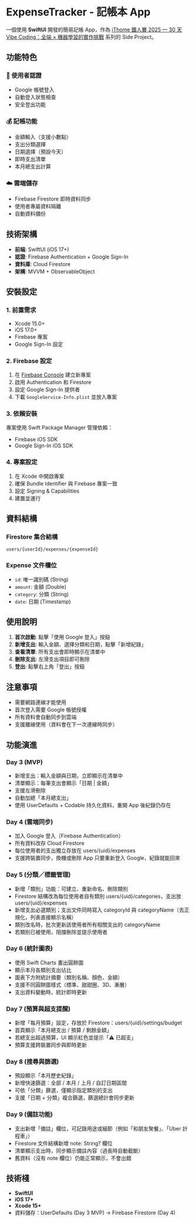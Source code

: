 # ExpenseTracker - 記帳本 App

一個使用 **SwiftUI** 開發的簡易記帳 App，作為 [iThome 鐵人賽 2025 — 30 天 Vibe Coding：全端 × 
機器學習的實作挑戰](https://ithelp.ithome.com.tw/users/20140998/ironman/8438) 系列的 Side Project。

## 功能特色

### 🔐 使用者認證
- Google 帳號登入
- 自動登入狀態檢查
- 安全登出功能

### 💰 記帳功能
- 金額輸入（支援小數點）
- 支出分類選擇
- 日期選擇（預設今天）
- 即時支出清單
- 本月總支出計算

### ☁️ 雲端儲存
- Firebase Firestore 即時資料同步
- 使用者專屬資料隔離
- 自動資料備份

## 技術架構

- **前端**: SwiftUI (iOS 17+)
- **認證**: Firebase Authentication + Google Sign-In
- **資料庫**: Cloud Firestore
- **架構**: MVVM + ObservableObject

## 安裝設定

### 1. 前置需求
- Xcode 15.0+
- iOS 17.0+
- Firebase 專案
- Google Sign-In 設定

### 2. Firebase 設定
1. 在 [Firebase Console](https://console.firebase.google.com/) 建立新專案
2. 啟用 Authentication 和 Firestore
3. 設定 Google Sign-In 提供者
4. 下載 `GoogleService-Info.plist` 並放入專案

### 3. 依賴安裝
專案使用 Swift Package Manager 管理依賴：
- Firebase iOS SDK
- Google Sign-In iOS SDK

### 4. 專案設定
1. 在 Xcode 中開啟專案
2. 確保 Bundle Identifier 與 Firebase 專案一致
3. 設定 Signing & Capabilities
4. 建置並運行

## 資料結構

### Firestore 集合結構
```
users/{userId}/expenses/{expenseId}
```

### Expense 文件欄位
- `id`: 唯一識別碼 (String)
- `amount`: 金額 (Double)
- `category`: 分類 (String)
- `date`: 日期 (Timestamp)

## 使用說明

1. **首次啟動**: 點擊「使用 Google 登入」按鈕
2. **新增支出**: 輸入金額、選擇分類和日期，點擊「新增紀錄」
3. **查看清單**: 所有支出會即時顯示在清單中
4. **刪除支出**: 左滑支出項目即可刪除
5. **登出**: 點擊右上角「登出」按鈕

## 注意事項

- 需要網路連線才能使用
- 首次登入需要 Google 帳號授權
- 所有資料會自動同步到雲端
- 支援離線使用（資料會在下一次連線時同步）

## 功能演進 
### Day 3 (MVP)
- 新增支出：輸入金額與日期，立即顯示在清單中
- 清單顯示：每筆支出會顯示「日期 | 金額」
- 支援左滑刪除
- 自動加總「本月總支出」
- 使用 UserDefaults + Codable 持久化資料，重開 App 後紀錄仍存在

### Day 4 (雲端同步)
- 加入 Google 登入（Firebase Authentication）
- 所有資料改存 Cloud Firestore
- 每位使用者的支出獨立存放在 users/{uid}/expenses
- 支援跨裝置同步，換機或刪除 App 只要重新登入 Google，紀錄就能回來

### Day 5 (分類／標籤管理)
- 新增「類別」功能：可建立、重新命名、刪除類別
- Firestore 結構改為每位使用者自有類別 users/{uid}/categories，支出放 users/{uid}/expenses
- 新增支出必選類別；支出文件同時寫入 categoryId 與 categoryName（去正規化，列表直接顯示名稱）
- 類別改名時，批次更新該使用者所有相關支出的 categoryName
- 若類別已被使用，阻擋刪除並提示使用者

### Day 6 (統計圖表)
- 使用 Swift Charts 畫出圓餅圖
- 顯示本月各類別支出佔比
- 圖表下方附統計摘要（類別名稱、顏色、金額）
- 支援不同圓餅圖樣式（標準、甜甜圈、3D、漸層）
- 支出資料變動時，統計即時更新

### Day 7 (預算與超支提醒)
- 新增「每月預算」設定，存放於 Firestore：users/{uid}/settings/budget
- 首頁顯示「本月總支出 / 預算 / 剩餘金額」
- 若總支出超過預算，UI 顯示紅色並提示「⚠️ 已超支」
- 預算支援跨裝置同步與即時更新

### Day 8 (搜尋與篩選)
- 預設顯示「本月歷史紀錄」
- 新增快速篩選：全部 / 本月 / 上月 / 自訂日期區間
- 可依「分類」篩選，僅顯示指定類別的支出
- 支援「日期 + 分類」複合篩選，篩選總計會同步更新

### Day 9 (備註功能)
- 支出新增「備註」欄位，可記錄用途或細節（例如「和朋友聚餐」、「Uber 計程車」）
- Firestore 文件結構新增 note: String? 欄位
- 清單顯示支出時，同步顯示備註內容（過長時自動截斷）
- 舊資料（沒有 note 欄位）仍能正常顯示，不會出錯

## 技術棧
- **SwiftUI**
- **iOS 17+**
- **Xcode 15+**
- 資料儲存：UserDefaults (Day 3 MVP) → Firebase Firestore (Day 4)